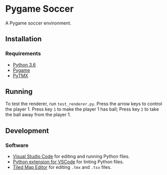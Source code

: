 # Pygame Soccer

A Pygame soccer environment.

## Installation

### Requirements

- [Python 3.6](https://www.continuum.io/)
- [Pygame](https://www.pygame.org/wiki/GettingStarted#Pygame%20Installation)
- [PyTMX](https://github.com/bitcraft/PyTMX)

## Running

To test the renderer, run `test_renderer.py`. Press the arrow keys to control the player 1. Press key `1` to make the player 1 has ball; Press key `2` to take the ball away from the player 1.

## Development

### Software

- [Visual Studio Code](https://code.visualstudio.com/) for editing and running Python files.
- [Python extension for VSCode](https://marketplace.visualstudio.com/items?itemName=donjayamanne.python) for linting Python files.
- [Tiled Map Editor](http://www.mapeditor.org/) for editing `.tmx` and `.tsx` files.
